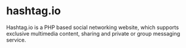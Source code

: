 # hashtag.io
Hashtag.io is a PHP based social networking website, which supports exclusive multimedia content, sharing and private or group messaging service.
